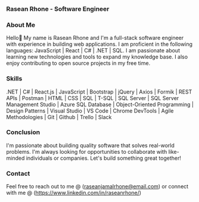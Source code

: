 ### Rasean Rhone - Software Engineer
### About Me
Hello👋 My name is Rasean Rhone and I'm a full-stack software engineer with experience in building web applications. I am proficient in the following languages: JavaScript | React | C# | .NET | SQL. I am passionate about learning new technologies and tools to expand my knowledge base. 
I also enjoy contributing to open source projects in my free time.

### Skills
.NET | C# | React.js | JavaScript | Bootstrap | jQuery | Axios | Formik | REST APIs | Postman | HTML | CSS | SQL | T-SQL | SQL Server | SQL Server Management Studio | Azure SQL Database | Object-Oriented Programming | Design Patterns | Visual Studio | VS Code | Chrome DevTools | Agile Methodologies | Git | Github | Trello | Slack

### Conclusion
I'm passionate about building quality software that solves real-world problems. I'm always looking for opportunities to collaborate with like-minded individuals or companies. Let's build something great together!

### Contact
Feel free to reach out to me @ (raseanjamalrhone@email.com) or connect with me @ (https://www.linkedin.com/in/raseanrhone/)

<!--
**rasean95/rasean95** is a ✨ _special_ ✨ repository because its `README.md` (this file) appears on your GitHub profile.
Here are some ideas to get you started:
- 🔭 I’m currently working on ...
- 🌱 I’m currently learning ...
- 👯 I’m looking to collaborate on ...
- 🤔 I’m looking for help with ...
- 💬 Ask me about ...
- 📫 How to reach me: ...
- 😄 Pronouns: ...
- ⚡ Fun fact: ...
-->
